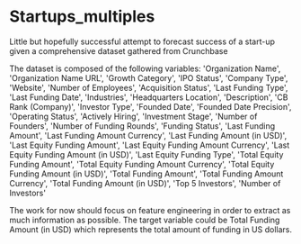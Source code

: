 # Startups_multiples
Little but hopefully successful attempt to forecast success of a start-up given a comprehensive dataset gathered from Crunchbase

The dataset is composed of the following variables: 
'Organization Name',
'Organization Name URL',
'Growth Category',
'IPO Status',
'Company Type', 
'Website',
'Number of Employees',
'Acquisition Status',
'Last Funding Type',
'Last Funding Date',
'Industries',
'Headquarters Location',
'Description',
'CB Rank (Company)',
'Investor Type',
'Founded Date',
'Founded Date Precision',
'Operating Status',
'Actively Hiring',
'Investment Stage',
'Number of Founders',
'Number of Funding Rounds',
'Funding Status',
'Last Funding Amount',
'Last Funding Amount Currency',
'Last Funding Amount (in USD)',
'Last Equity Funding Amount',
'Last Equity Funding Amount Currency',
'Last Equity Funding Amount (in USD)',
'Last Equity Funding Type',
'Total Equity Funding Amount',
'Total Equity Funding Amount Currency',
'Total Equity Funding Amount (in USD)',
'Total Funding Amount',
'Total Funding Amount Currency',
'Total Funding Amount (in USD)',
'Top 5 Investors',
'Number of Investors'

The work for now should focus on feature engineering in order to extract as much information as possible. 
The target variable could be Total Funding Amount (in USD) which represents the total amount of funding in US dollars.